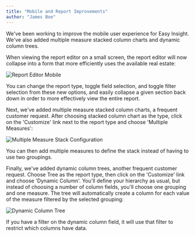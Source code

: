 ```yaml
---
title: "Mobile and Report Improvements"
author: "James Boe"
---
```


We've been working to improve the mobile user experience for Easy Insight. We've also added multiple measure stacked column charts and dynamic column trees.<!--more-->

When viewing the report editor on a small screen, the report editor will now collapse into a form that more efficiently uses the available real estate:

<img style="max-width:300px" class="img-responsive" src="https://blog.easy-insight.com/images/report_editor_mobile.png" alt="Report Editor Mobile">

You can change the report type, toggle field selection, and toggle filter selection from these new options, and easily collapse a given section back down in order to more effectively view the entire report.

Next, we've added multiple measure stacked column charts, a frequent customer request. After choosing stacked column chart as the type, click on the 'Customize' link next to the report type and choose 'Multiple Measures':

<img style="max-width:400px" class="img-responsive" src="https://blog.easy-insight.com/images/multi_measure_stack.png" alt="Multiple Measure Stack Configuration"> 

You can then add multiple measures to define the stack instead of having to use two groupings.

Finally, we've added dynamic column trees, another frequent customer request. Choose Tree as the report type, then click on the 'Customize' link and choose 'Dynamic Column'. You'll define your hierarchy as usual, but instead of choosing a number of column fields, you'll choose one grouping and one measure. The tree will automatically create a column for each value of the measure filtered by the selected grouping:

<img style="max-width:1000px" class="img-responsive" src="https://blog.easy-insight.com/images/dynamic_column_tree.png" alt="Dynamic Column Tree">

If you have a filter on the dynamic column field, it will use that filter to restrict which columns have data.
